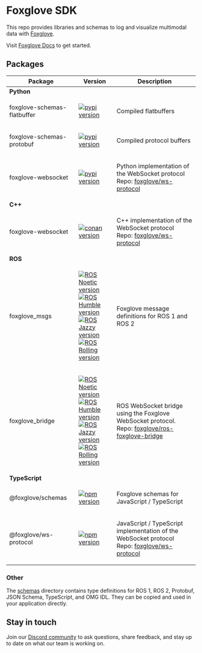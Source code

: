 # Foxglove SDK

This repo provides libraries and schemas to log and visualize multimodal data with [Foxglove](https://foxglove.dev).

Visit [Foxglove Docs](https://docs.foxglove.dev/) to get started.

## Packages

<table>
<thead>
<tr><th>Package</th><th>Version</th><th>Description</th></tr>
</thead>
<tbody>
<tr><td><strong>Python</strong></td><td></td><td></td></tr>
<tr>
<td>foxglove-schemas-flatbuffer</td>
<td>

[![pypi version](https://shields.io/pypi/v/foxglove-schemas-flatbuffer)](https://pypi.org/project/foxglove-schemas-flatbuffer/)

</td>
<td>Compiled flatbuffers</td>
</tr>
<tr>
<td>foxglove-schemas-protobuf</td>
<td>

[![pypi version](https://shields.io/pypi/v/foxglove-schemas-protobuf)](https://pypi.org/project/foxglove-schemas-protobuf/)

</td>
<td>Compiled protocol buffers</td>
</tr>
<tr>
<td>foxglove-websocket</td>
<td>

[![pypi version](https://shields.io/pypi/v/foxglove-websocket)](https://pypi.org/project/foxglove-websocket/)

</td>
<td>

Python implementation of the WebSocket protocol<br/>Repo: [foxglove/ws-protocol](https://github.com/foxglove/ws-protocol/tree/main/python)

</td>
</tr>
<tr><td><strong>C++</strong></td><td></td><td></td></tr>
<tr>
<td>foxglove-websocket</td>
<td>

[![conan version](https://img.shields.io/conan/v/foxglove-websocket)](https://conan.io/center/recipes/foxglove-websocket)

</td>
<td>

C++ implementation of the WebSocket protocol<br/>
Repo: [foxglove/ws-protocol](https://github.com/foxglove/ws-protocol/tree/main/cpp)

</td>
</tr>
<tr><td><strong>ROS</strong></td><td></td><td></td></tr>
<tr>
<td>foxglove_msgs</td>
<td>

[![ROS Noetic version](https://img.shields.io/ros/v/noetic/foxglove_msgs)](https://index.ros.org/p/foxglove_msgs#noetic)<br/>
[![ROS Humble version](https://img.shields.io/ros/v/humble/foxglove_msgs)](https://index.ros.org/p/foxglove_msgs#humble)<br/>
[![ROS Jazzy version](https://img.shields.io/ros/v/jazzy/foxglove_msgs)](https://index.ros.org/p/foxglove_msgs#jazzy)<br/>
[![ROS Rolling version](https://img.shields.io/ros/v/rolling/foxglove_msgs)](https://index.ros.org/p/foxglove_msgs#rolling)

</td>
<td>Foxglove message definitions for ROS 1 and ROS 2</td>
</tr>
<tr>
<td>foxglove_bridge</td>
<td>

[![ROS Noetic version](https://img.shields.io/ros/v/noetic/foxglove_bridge)](https://index.ros.org/p/foxglove_bridge#noetic)<br/>
[![ROS Humble version](https://img.shields.io/ros/v/humble/foxglove_bridge)](https://index.ros.org/p/foxglove_bridge#humble)<br/>
[![ROS Jazzy version](https://img.shields.io/ros/v/jazzy/foxglove_bridge)](https://index.ros.org/p/foxglove_bridge#jazzy)<br/>
[![ROS Rolling version](https://img.shields.io/ros/v/rolling/foxglove_bridge)](https://index.ros.org/p/foxglove_bridge#rolling)

</td>
<td>

ROS WebSocket bridge using the Foxglove WebSocket protocol.<br/>
Repo: [foxglove/ros-foxglove-bridge](https://github.com/foxglove/ros-foxglove-bridge)

</td>
</tr>
<tr><td><strong>TypeScript</strong></td><td></td><td></td></tr>
<tr>
<td>@foxglove/schemas</td>
<td>

[![npm version](https://img.shields.io/npm/v/@foxglove/schemas)](https://www.npmjs.com/package/@foxglove/schemas)

</td>
<td>Foxglove schemas for JavaScript / TypeScript</td>
</tr>
<tr>
<td>@foxglove/ws-protocol</td>
<td>

[![npm version](https://img.shields.io/npm/v/@foxglove/ws-protocol)](https://www.npmjs.com/package/@foxglove/ws-protocol)

</td>
<td>

JavaScript / TypeScript implementation of the WebSocket protocol<br/>
Repo: [foxglove/ws-protocol](https://github.com/foxglove/ws-protocol/tree/main/typescript/ws-protocol)

</td>
</tr>
</tbody>
</table>

### Other

The [schemas](./schemas) directory contains type definitions for ROS 1, ROS 2, Protobuf, JSON Schema, TypeScript, and OMG IDL. They can be copied and used in your application directly.

## Stay in touch

Join our [Discord community](https://foxglove.dev/chat) to ask questions, share feedback, and stay up to date on what our team is working on.
